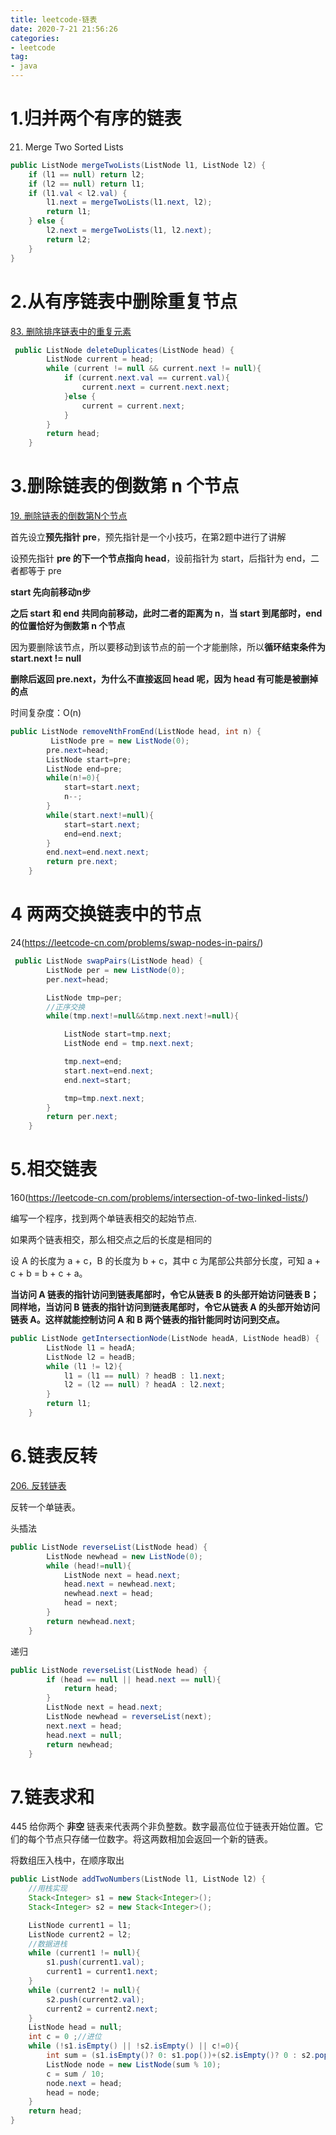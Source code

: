```yaml
---
title: leetcode-链表
date: 2020-7-21 21:56:26
categories: 
- leetcode
tag:
- java
---
```


#  1.归并两个有序的链表

<!--more-->

21. Merge Two Sorted Lists

```java
public ListNode mergeTwoLists(ListNode l1, ListNode l2) {
    if (l1 == null) return l2;
    if (l2 == null) return l1;
    if (l1.val < l2.val) {
        l1.next = mergeTwoLists(l1.next, l2);
        return l1;
    } else {
        l2.next = mergeTwoLists(l1, l2.next);
        return l2;
    }
}
```

# 2.从有序链表中删除重复节点

[83. 删除排序链表中的重复元素](https://leetcode-cn.com/problems/remove-duplicates-from-sorted-list/)

```java
 public ListNode deleteDuplicates(ListNode head) {
        ListNode current = head;
        while (current != null && current.next != null){
            if (current.next.val == current.val){
                current.next = current.next.next;
            }else {
                current = current.next;
            }
        }
        return head;
    }
```

# 3.删除链表的倒数第 n 个节点

[19. 删除链表的倒数第N个节点](https://leetcode-cn.com/problems/remove-nth-node-from-end-of-list/)

首先设立**预先指针 pre**，预先指针是一个小技巧，在第2题中进行了讲解

设预先指针 **pre 的下一个节点指向 head**，设前指针为 start，后指针为 end，二者都等于 pre

**start 先向前移动n步**

**之后 start 和 end 共同向前移动，此时二者的距离为 n**，**当 start 到尾部时，end 的位置恰好为倒数第 n 个节点**

因为要删除该节点，所以要移动到该节点的前一个才能删除，所以**循环结束条件为 start.next != null**

**删除后返回 pre.next，为什么不直接返回 head 呢，因为 head 有可能是被删掉的点**

时间复杂度：O(n)

```java
public ListNode removeNthFromEnd(ListNode head, int n) {
         ListNode pre = new ListNode(0);
        pre.next=head;
        ListNode start=pre;
        ListNode end=pre;
        while(n!=0){
            start=start.next;
            n--;
        }
        while(start.next!=null){
            start=start.next;
            end=end.next;
        }
        end.next=end.next.next;
        return pre.next;
    }
```



# 4 两两交换链表中的节点

24(https://leetcode-cn.com/problems/swap-nodes-in-pairs/)

```java
 public ListNode swapPairs(ListNode head) {
        ListNode per = new ListNode(0);
        per.next=head;

        ListNode tmp=per;
        //正序交换
        while(tmp.next!=null&&tmp.next.next!=null){

            ListNode start=tmp.next;
            ListNode end = tmp.next.next;

            tmp.next=end;
            start.next=end.next;
            end.next=start;

            tmp=tmp.next.next;
        }
        return per.next;
    }
```

# 5.相交链表

160(https://leetcode-cn.com/problems/intersection-of-two-linked-lists/)

编写一个程序，找到两个单链表相交的起始节点.

如果两个链表相交，那么相交点之后的长度是相同的

设 A 的长度为 a + c，B 的长度为 b + c，其中 c 为尾部公共部分长度，可知 a + c + b = b + c + a。

**当访问 A 链表的指针访问到链表尾部时，令它从链表 B 的头部开始访问链表 B；同样地，当访问 B 链表的指针访问到链表尾部时，令它从链表 A 的头部开始访问链表 A。这样就能控制访问 A 和 B 两个链表的指针能同时访问到交点。**

```java
public ListNode getIntersectionNode(ListNode headA, ListNode headB) {
        ListNode l1 = headA;
        ListNode l2 = headB;
        while (l1 != l2){
            l1 = (l1 == null) ? headB : l1.next;
            l2 = (l2 == null) ? headA : l2.next;
        }
        return l1;
    }
```

# 6.链表反转

[206. 反转链表](https://leetcode-cn.com/problems/reverse-linked-list/)

反转一个单链表。

头插法

```java
public ListNode reverseList(ListNode head) {
        ListNode newhead = new ListNode(0);
        while (head!=null){
            ListNode next = head.next;
            head.next = newhead.next;
            newhead.next = head;
            head = next;
        }
        return newhead.next;
    }
```

递归

```java
public ListNode reverseList(ListNode head) {
        if (head == null || head.next == null){
            return head;
        }
        ListNode next = head.next;
        ListNode newhead = reverseList(next);
        next.next = head;
        head.next = null;
        return newhead;
    }
```

# 7.链表求和

445 给你两个 **非空** 链表来代表两个非负整数。数字最高位位于链表开始位置。它们的每个节点只存储一位数字。将这两数相加会返回一个新的链表。

将数组压入栈中，在顺序取出

```java
public ListNode addTwoNumbers(ListNode l1, ListNode l2) {
    //用栈实现
    Stack<Integer> s1 = new Stack<Integer>();
    Stack<Integer> s2 = new Stack<Integer>();

    ListNode current1 = l1;
    ListNode current2 = l2;
    //数据进栈
    while (current1 != null){
        s1.push(current1.val);
        current1 = current1.next;
    }
    while (current2 != null){
        s2.push(current2.val);
        current2 = current2.next;
    }
    ListNode head = null;
    int c = 0 ;//进位
    while (!s1.isEmpty() || !s2.isEmpty() || c!=0){
        int sum = (s1.isEmpty()? 0: s1.pop())+(s2.isEmpty()? 0 : s2.pop())+c;
        ListNode node = new ListNode(sum % 10);
        c = sum / 10;
        node.next = head;
        head = node;
    }
    return head;
}
```